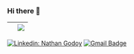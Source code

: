 ### Hi there 👋

|<img align="center" src="https://github-readme-stats.vercel.app/api?username=nathanmgod&show_icons=true&include_all_commits=true&theme=buefy&hide_border=true" alt="" /> | <img align="center" src="https://github-readme-stats.vercel.app/api/top-langs/?username=nathanmgod&layout=compact&theme=buefy&hide_border=true" />|
| ------------- | ------------- |

[![Linkedin: Nathan Godoy](https://img.shields.io/badge/-NathanGodoy-blue?style=flat-square&logo=Linkedin&logoColor=white&link=https://www.linkedin.com/in/nathanmgodoy/)](https://www.linkedin.com/in/nathanmgodoy//)
[![Gmail Badge](https://img.shields.io/badge/-nathanmgodoy@gmail.com-006bed?style=flat-square&logo=Gmail&logoColor=white&link=mailto:nathanmgodoy@gmail.com)](mailto:nathanmgodoy@gmail.com)
